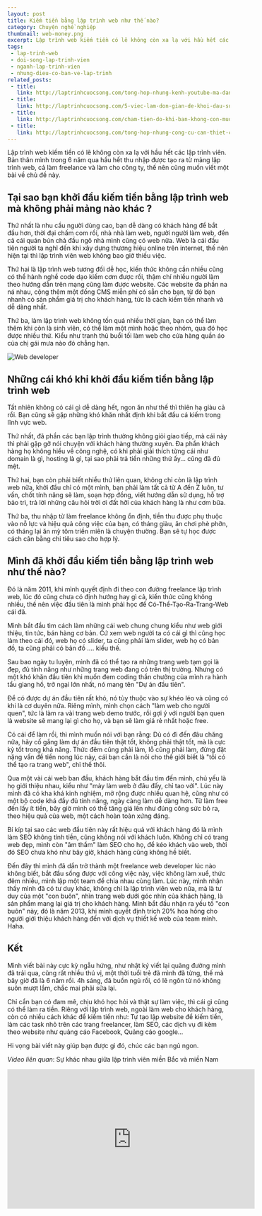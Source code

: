 ```yaml
---
layout: post
title: Kiếm tiền bằng lập trình web như thế nào?
category: Chuyện nghề nghiệp
thumbnail: web-money.png
excerpt: Lập trình web kiếm tiền có lẽ không còn xa lạ với hầu hết các lập trình viên. Thời đại chấm com rồi, nhà nhà làm web, người người làm web, đến cả cái quán bún chả đầu ngõ nhà mình cũng có web nữa. Web là cái đầu tiên người ta nghĩ đến khi xây dựng thương hiệu online trên internet, thế nên hiện tại thì lập trình viên web không bao giờ thiếu việc.
tags:
 - lap-trinh-web
 - doi-song-lap-trinh-vien
 - nganh-lap-trinh-vien
 - nhung-dieu-co-ban-ve-lap-trinh
related_posts:
 - title: 
   link: http://laptrinhcuocsong.com/tong-hop-nhung-kenh-youtube-ma-dan-cong-nghe-nen-theo-doi-phan-2.html
 - title: 
   link: http://laptrinhcuocsong.com/5-viec-lam-don-gian-de-khoi-dau-su-nghiep-lap-trinh-vien-nghiem-tuc.html
 - title: 
   link: http://laptrinhcuocsong.com/cham-tien-do-khi-ban-khong-con-muon-viet-code-nua.html
 - title: 
   link: http://laptrinhcuocsong.com/tong-hop-nhung-cong-cu-can-thiet-cho-web-developer.html
---
```

Lập trình web kiếm tiền có lẽ không còn xa lạ với hầu hết các lập trình viên. Bản thân mình trong 6 năm qua hầu hết thu nhập được tạo ra từ mảng lập trình web, cả làm freelance và làm cho công ty, thế nên cũng muốn viết một bài về chủ đề này.

## Tại sao bạn khởi đầu kiếm tiền bằng lập trình web mà không phải mảng nào khác ?

Thứ nhất là nhu cầu người dùng cao, bạn dễ dàng có khách hàng để bắt đầu hơn, thời đại chấm com rồi, nhà nhà làm web, người người làm web, đến cả cái quán bún chả đầu ngõ nhà mình cũng có web nữa. Web là cái đầu tiên người ta nghĩ đến khi xây dựng thương hiệu online trên internet, thế nên hiện tại thì lập trình viên web không bao giờ thiếu việc.

Thứ hai là lập trình web tương đối dễ học, kiến thức không cần nhiều cũng có thể hành nghề code dạo kiếm cơm được rồi, thậm chí nhiều người làm theo hướng dẫn trên mạng cũng làm được website. Các website đa phần na ná nhau, cộng thêm một đống CMS miễn phí có sẵn cho bạn, từ đó bạn nhanh có sản phẩm giá trị cho khách hàng, tức là cách kiếm tiền nhanh và dễ dàng nhất.

Thứ ba, làm lập trình web không tốn quá nhiều thời gian, bạn có thể làm thêm khi còn là sinh viên, có thể làm một mình hoặc theo nhóm, qua đó học được nhiều thứ. Kiểu như tranh thủ buổi tối làm web cho cửa hàng quần áo của chị gái mưa nào đó chẳng hạn.

![Web developer](images/web-developer-big-banner.png)

## Những cái khó khi khởi đầu kiếm tiền bằng lập trình web

Tất nhiên không có cái gì dễ dàng hết, ngon ăn như thế thì thiên hạ giàu cả rồi. Bạn cũng sẽ gặp những khó khăn nhất định khi bắt đầu cá kiếm trong lĩnh vực web.

Thứ nhất, đã phần các bạn lập trình thường không giỏi giao tiếp, mà cái này thì phải gặp gỡ nói chuyện với khách hàng thường xuyên. Đa phần khách hàng họ không hiểu về công nghệ, có khi phải giải thích từng cái như domain là gì, hosting là gì, tại sao phải trả tiền những thứ ấy... cũng đã đủ mệt.

Thứ hai, bạn còn phải biết nhiều thứ liên quan, không chỉ còn là lập trình web nữa, khởi đầu chỉ có một mình, bạn phải làm tất cả từ A đến Z luôn,  tư vấn, chốt tính năng sẽ làm, soạn hợp đồng, viết hướng dẫn sử dụng, hỗ trợ bảo trì, trả lời những câu hỏi trời ơi đất hỡi của khách hàng là như cơm bữa.

Thứ ba, thu nhập từ làm freelance không ổn định, tiền thu được phụ thuộc vào nỗ lực và hiệu quả công việc của bạn, có tháng giàu, ăn chơi phè phỡn, có tháng lại ăn mỳ tôm triền miên là chuyện thường. Bạn sẽ tự học được cách cân bằng chi tiêu sao cho hợp lý.

## Mình đã khởi đầu kiếm tiền bằng lập trình web như thế nào?

Đó là năm 2011, khi mình quyết định đi theo con đường freelance lập trình web, lúc đó cũng chưa có định hướng hay gì cả, kiến thức cũng không nhiều, thế nên việc đầu tiên là mình phải học để Có-Thể-Tạo-Ra-Trang-Web cái đã.

Mình bắt đầu tìm cách làm những cái web chung chung kiểu như web giới thiệu, tin tức, bán hàng cơ bản. Cứ xem web người ta có cái gì thì cũng học làm theo cái đó, web họ có slider, ta cũng phải làm slider, web họ có bản đồ, ta cũng phải có bản đồ .... kiểu thế.

Sau bao ngày tu luyện, mình đã có thể tạo ra những trang web tạm gọi là đẹp, đủ tính năng như những trang web đang có trên thị trường. Nhưng có một khó khăn đầu tiên khi muốn đem coding thần chưởng của mình ra hành tẩu giang hồ, trở ngại lớn nhất, nó mang tên "Dự án đầu tiên".

Để có được dự án đầu tiên rất khó, nó tùy thuộc vào sự khéo léo và cũng có khi là cơ duyên nữa. Riêng mình, mình chọn cách "làm web cho người quen", tức là làm ra vài trang web demo trước, rồi gợi ý với người bạn quen là website sẽ mang lại gì cho họ, và bạn sẽ làm giá rẻ nhất hoặc free.

Có cái để làm rồi, thì mình muốn nói với bạn rằng: Dù có đi đến đâu chăng nữa, hãy cố gắng làm dự án đầu tiên thật tốt, không phải thật tốt, mà là cực kỳ tốt trong khả năng. Thức đêm cũng phải làm, lỗ cũng phải làm, đừng đặt nặng vấn đề tiền nong lúc này, cái bạn cần là nói cho thế giới biết là "tôi có thể tạo ra trang web", chỉ thế thôi.

Qua một vài cái web ban đầu, khách hàng bắt đầu tìm đến mình, chủ yếu là họ giới thiệu nhau, kiểu như "mày làm web ở đâu đấy, chỉ tao với". Lúc này mình đã có kha khá kinh nghiệm, mở rộng được nhiều quan hệ, cũng như có một bộ code khá đầy đủ tính năng, ngày càng làm dễ dàng hơn. Từ làm free đến lấy ít tiền, bây giờ mình có thể tăng giá lên như đúng công sức bỏ ra, theo hiệu quả của web, một cách hoàn toàn xứng đáng.

Bí kíp tại sao các web đầu tiên này rất hiệu quả với khách hàng đó là mình làm SEO không tính tiền, cũng không nói với khách luôn. Không chỉ có trang web đẹp, mình còn "âm thầm" làm SEO cho họ, để kéo khách vào web, thời đó SEO chưa khó như bây giờ, khách hàng cũng không hề biết.

Đến đây thì mình đã dần trở thành một freelance web developer lúc nào không biết, bắt đầu sống được với công việc này, việc không làm xuể, thức đêm nhiều, mình lập một team để chia nhau cùng làm. Lúc này, mình nhận thấy mình đã có tư duy khác, không chỉ là lập trình viên web nữa, mà là tư duy của một "con buôn", nhìn trang web dưới góc nhìn của khách hàng, là sản phẩm mang lại giá trị cho khách hàng. Mình bắt đầu nhận ra yếu tố "con buôn" này, đó là năm 2013, khi mình quyết định trích 20% hoa hồng cho người giới thiệu khách hàng đến với dịch vụ thiết kế web của team mình. Haha.

## Kết

Mình viết bài này cực kỳ ngẫu hứng, như nhật ký viết lại quãng đường mình đã trải qua, cũng rất nhiều thú vị, một thời tuổi trẻ đã mình đã từng, thế mà bây giờ đã là 6 năm rồi. 4h sáng, đã buồn ngủ rồi, có lẽ ngôn từ nó không suôn mượt lắm, chắc mai phải sửa lại.

Chỉ cần bạn có đam mê, chịu khó học hỏi và thật sự làm việc, thì cái gì cũng có thể làm ra tiền. Riêng với lập trình web, ngoài làm web cho khách hàng, còn có nhiều cách khác để kiếm tiền như: Tự tạo lập website để kiếm tiền, làm các task nhỏ trên các trang freelancer, làm SEO, các dịch vụ đi kèm theo website như quảng cáo Facebook, Quảng cáo google...

Hi vọng bài viết này giúp bạn được gì đó, chúc các bạn ngủ ngon.

*Video liên quan*: Sự khác nhau giữa lập trình viên miền Bắc và miền Nam

<div class="youtube">
<iframe width="560" height="315" src="https://www.youtube.com/embed/N0K7ZONRs6w" frameborder="0" allowfullscreen></iframe>
</div>